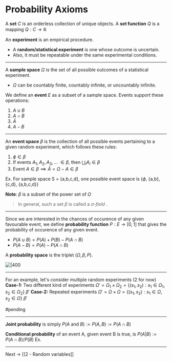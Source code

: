 # Probability Axioms
A **set** $C$ is an orderless collection of unique objects.
A **set function** $Q$ is a mapping $Q:C\to \mathbb{R}$

An **experiment** is an empirical procedure.
- A **random/statistical experiment** is one whose outcome is uncertain.
- Also, it must be repeatable under the same experimental conditions.

---
A **sample space** $\Omega$ is the set of all possible outcomes of a statistical experiment.
- $\Omega$ can be countably finite, countably infinite, or uncountably infinite.

We define an **event** $E$ as a subset of a sample space.
Events support these operations: 
1. $A\cup B$
2. $A\cap B$
3. $\bar{A}$
4. $A-B$

---
An **event space** $\beta$ is the collection of all possible events pertaining to a given random experiment, which follows these rules:
1. $\phi \in \beta$
2. If events $A_1, A_2, A_3,...$ $\in \beta$, then $\bigcup_{i}{A_i}\in \beta$
3. Event $A \in \beta \implies \bar{A}=\Omega-A \in \beta$
   
Ex. For sample space S = {a,b,c,d}, one possible event space is {$\phi$, {a,b}, {c,d}, {a,b,c,d}}

**Note**: $\beta$ is a subset of the power set of $\Omega$

> In general, such a set $\beta$ is called a *$\sigma$-field* .

---
Since we are interested in the chances of occurence of any given favourable event, we define **probability function** $P:E\to [0,1]$ that gives the probability of occurence of any given event.
- $P(A\cup B) = P(A) + P(B)-P(A\cap B)$
- $P(A-B)=P(A)-P(A\cap B)$

A **probability space** is the triplet $(\Omega,\beta,P)$.

![|400](https://i.imgur.com/02SaR8S.png)


---
For an example, let's consider multiple random experiments (2 for now)
**Case-1:** Two different kind of experiments
    $\Omega' = \Omega_1\times\Omega_2 = \{(s_1,s_2): s_1\in \Omega_1, s_2\in\Omega_2\}$ 
    $\beta'$
**Case-2:** Repeated experiments
    $\Omega' = \Omega\times\Omega = \{(s_1,s_2): s_1\in \Omega, s_2\in\Omega\}$
    $\beta'$

#pending

---
**Joint probability** is simply $P(A \text{ and } B) := P(A,B) := P(A\cap B)$

**Conditional probability** of an event A, given event B is true, is $P(A|B) := P(A\cap B)/P(B)$ 
Ex. 

---
Next -> [[2 - Random variables]]